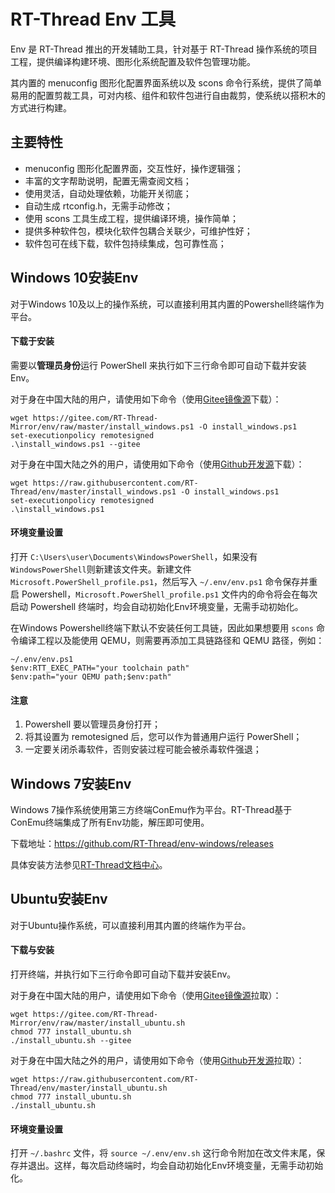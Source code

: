 # RT-Thread Env 工具

Env 是 RT-Thread 推出的开发辅助工具，针对基于 RT-Thread 操作系统的项目工程，提供编译构建环境、图形化系统配置及软件包管理功能。

其内置的 menuconfig 图形化配置界面系统以及 scons 命令行系统，提供了简单易用的配置剪裁工具，可对内核、组件和软件包进行自由裁剪，使系统以搭积木的方式进行构建。

## 主要特性

- menuconfig 图形化配置界面，交互性好，操作逻辑强；
- 丰富的文字帮助说明，配置无需查阅文档；
- 使用灵活，自动处理依赖，功能开关彻底；
- 自动生成 rtconfig.h，无需手动修改；
- 使用 scons 工具生成工程，提供编译环境，操作简单；
- 提供多种软件包，模块化软件包耦合关联少，可维护性好；
- 软件包可在线下载，软件包持续集成，包可靠性高；

## Windows 10安装Env

对于Windows 10及以上的操作系统，可以直接利用其内置的Powershell终端作为平台。

#### 下载于安装

需要以**管理员身份**运行 PowerShell 来执行如下三行命令即可自动下载并安装Env。

对于身在中国大陆的用户，请使用如下命令（使用[Gitee镜像源](https://gitee.com/RT-Thread-Mirror/env)下载）：

``` shell
wget https://gitee.com/RT-Thread-Mirror/env/raw/master/install_windows.ps1 -O install_windows.ps1
set-executionpolicy remotesigned
.\install_windows.ps1 --gitee
```

对于身在中国大陆之外的用户，请使用如下命令（使用[Github开发源](https://github.com/RT-Thread/env)下载）：

``` shell
wget https://raw.githubusercontent.com/RT-Thread/env/master/install_windows.ps1 -O install_windows.ps1
set-executionpolicy remotesigned
.\install_windows.ps1
```

#### 环境变量设置

打开 `C:\Users\user\Documents\WindowsPowerShell`，如果没有`WindowsPowerShell`则新建该文件夹。新建文件 `Microsoft.PowerShell_profile.ps1`，然后写入 `~/.env/env.ps1` 命令保存并重启 Powershell，`Microsoft.PowerShell_profile.ps1` 文件内的命令将会在每次启动 Powershell 终端时，均会自动初始化Env环境变量，无需手动初始化。

在Windows Powershell终端下默认不安装任何工具链，因此如果想要用 `scons` 命令编译工程以及能使用 QEMU，则需要再添加工具链路径和 QEMU 路径，例如：

``` shell
~/.env/env.ps1
$env:RTT_EXEC_PATH="your toolchain path"
$env:path="your QEMU path;$env:path"
```

#### 注意

1. Powershell 要以管理员身份打开；
2. 将其设置为 remotesigned 后，您可以作为普通用户运行 PowerShell；
3. 一定要关闭杀毒软件，否则安装过程可能会被杀毒软件强退；


## Windows 7安装Env

Windows 7操作系统使用第三方终端ConEmu作为平台。RT-Thread基于ConEmu终端集成了所有Env功能，解压即可使用。

下载地址：https://github.com/RT-Thread/env-windows/releases

具体安装方法参见[RT-Thread文档中心](https://www.rt-thread.org/document/site/#/development-tools/env/env?id=env-%e7%9a%84%e4%bd%bf%e7%94%a8%e6%96%b9%e6%b3%95)。

## Ubuntu安装Env

对于Ubuntu操作系统，可以直接利用其内置的终端作为平台。

#### 下载与安装

打开终端，并执行如下三行命令即可自动下载并安装Env。

对于身在中国大陆的用户，请使用如下命令（使用[Gitee镜像源](https://gitee.com/RT-Thread-Mirror/env)拉取）：

``` shell
wget https://gitee.com/RT-Thread-Mirror/env/raw/master/install_ubuntu.sh
chmod 777 install_ubuntu.sh
./install_ubuntu.sh --gitee
```

对于身在中国大陆之外的用户，请使用如下命令（使用[Github开发源](https://github.com/RT-Thread/env)拉取）：

``` shell
wget https://raw.githubusercontent.com/RT-Thread/env/master/install_ubuntu.sh
chmod 777 install_ubuntu.sh
./install_ubuntu.sh
```

#### 环境变量设置

打开 `~/.bashrc` 文件，将 `source ~/.env/env.sh` 这行命令附加在改文件末尾，保存并退出。这样，每次启动终端时，均会自动初始化Env环境变量，无需手动初始化。

